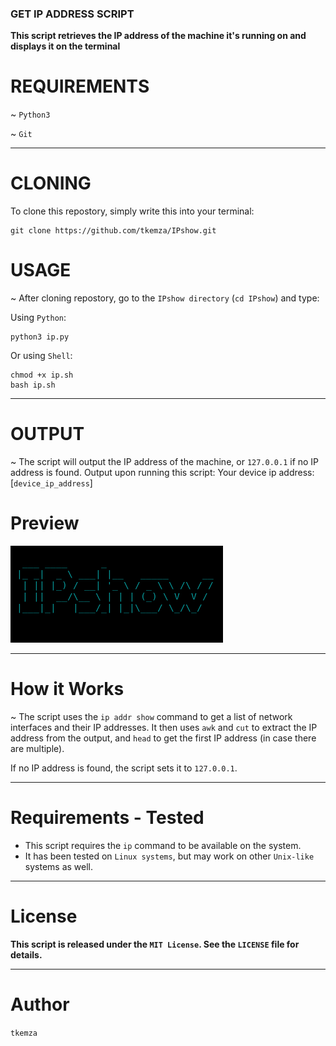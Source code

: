 ### GET IP ADDRESS SCRIPT

**This script retrieves the IP address of the machine it's running on and displays it on the terminal**

# REQUIREMENTS

~ `Python3`

~ `Git`

-------
# CLONING

To clone this repostory, simply write this into your terminal:

    git clone https://github.com/tkemza/IPshow.git

# USAGE

~ After cloning repostory, go to the `IPshow directory` (`cd IPshow`) and type:

Using `Python`:

    python3 ip.py
    
Or using `Shell`:

    chmod +x ip.sh 
    bash ip.sh
    
---------
# OUTPUT
 
~ The script will output the IP address of the machine, or `127.0.0.1` if no IP address is found.
    Output upon running this script:
        Your device ip address: [`device_ip_address`]

# Preview

![IPshow](IPshow.png)

--------
# How it Works

~ The script uses the `ip addr show` command to get a list of network interfaces and their IP addresses. It then uses `awk` and `cut` to extract the IP address from the output, and `head` to get the first IP address (in case there are multiple).

If no IP address is found, the script sets it to `127.0.0.1`.

------------
# Requirements - Tested


* This script requires the `ip` command to be available on the system.
* It has been tested on `Linux systems`, but may work on other `Unix-like` systems as well.

------------
# License

**This script is released under the `MIT License`. See the `LICENSE` file for details.**

------------
# Author

`tkemza`
